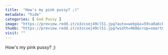 ```yaml
---
title:  "How's my pink pussy? ;)"
metadate: "hide"
categories: [ God Pussy ]
image: "https://preview.redd.it/o3zcxej49cl51.jpg?auto=webp&s=59ca0a6cb4df8cd629c117df221a556fa12b461d"
thumb: "https://preview.redd.it/o3zcxej49cl51.jpg?width=960&crop=smart&auto=webp&s=3aa4f28f12f403c4ed012ac0a14205d507cc8451"
visit: ""
---
```

How's my pink pussy? ;)
